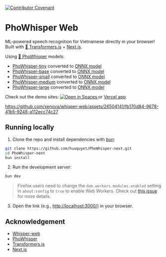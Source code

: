 [![Contributor Covenant](https://img.shields.io/badge/Contributor%20Covenant-2.1-4baaaa.svg)](.github/CODE_OF_CONDUCT.md)

# PhoWhisper Web

ML-powered speech recognition for Vietnamese directly in your browser! Built with [🤗 Transformers.js](https://github.com/xenova/transformers.js) + [Next.js](https://nextjs.org/).

Using [🤗 PhoWhisper](https://github.com/VinAIResearch/PhoWhisper) models:
- [PhoWhisper-tiny](https://hf.co/vinai/PhoWhisper-tiny/) converted to [ONNX model](https://hf.co/huuquyet/PhoWhisper-tiny)
- [PhoWhisper-base](https://hf.co/vinai/PhoWhisper-base/) converted to [ONNX model](https://hf.co/huuquyet/PhoWhisper-base)
- [PhoWhisper-small](https://hf.co/vinai/PhoWhisper-small/) converted to [ONNX model](https://hf.co/huuquyet/PhoWhisper-small)
- [PhoWhisper-medium](https://hf.co/vinai/PhoWhisper-medium/) converted to [ONNX model](https://hf.co/huuquyet/PhoWhisper-medium)
- [PhoWhisper-large](https://hf.co/vinai/PhoWhisper-large/) converted to [ONNX model](https://hf.co/huuquyet/PhoWhisper-large)

Check out the demo sites:
<a href="https://huggingface.co/spaces/huuquyet/PhoWhisper-next">
  <picture>
    <source srcset="https://huggingface.co/datasets/huggingface/badges/resolve/main/open-in-hf-spaces-sm.svg" media="(prefers-color-scheme: light), (prefers-color-scheme: no-preference)">
    <source srcset="https://huggingface.co/datasets/huggingface/badges/resolve/main/open-in-hf-spaces-sm-dark.svg" media="(prefers-color-scheme: dark)">
    <img src="https://huggingface.co/datasets/huggingface/badges/resolve/main/open-in-hf-spaces-sm.svg" alt="Open in Spaces">
  </picture>
</a>
 or [Vercel app](https://pho-whisper-next.vercel.app/).

https://github.com/xenova/whisper-web/assets/26504141/fb170d84-9678-41b5-9248-a112ecc74c27

## Running locally

1. Clone the repo and install dependencies with [bun](https://bun.sh):

  ```bash
  git clone https://github.com/huuquyet/PhoWhisper-next.git
  cd PhoWhisper-next
  bun install
  ```

2. Run the development server:

  ```bash
  bun dev
  ```
  > Firefox users need to change the `dom.workers.modules.enabled` setting in `about:config` to `true` to enable Web Workers.
  > Check out [this issue](https://github.com/xenova/whisper-web/issues/8) for more details.

3. Open the link (e.g., [http://localhost:3000/](http://localhost:3000/)) in your browser.

## Acknowledgement

- [Whisper-web](https://github.com/xenova/whisper-web)
- [PhoWhisper](https://github.com/VinAIResearch/PhoWhisper)
- [Transformers.js](https://github.com/xenova/transformers.js)
- [Next.js](https://nextjs.org)
